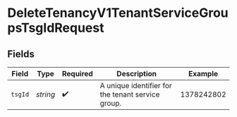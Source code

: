 # DeleteTenancyV1TenantServiceGroupsTsgIdRequest


## Fields

| Field                                              | Type                                               | Required                                           | Description                                        | Example                                            |
| -------------------------------------------------- | -------------------------------------------------- | -------------------------------------------------- | -------------------------------------------------- | -------------------------------------------------- |
| `tsgId`                                            | *string*                                           | :heavy_check_mark:                                 | A unique identifier for the tenant service group.<br/> | 1378242802                                         |